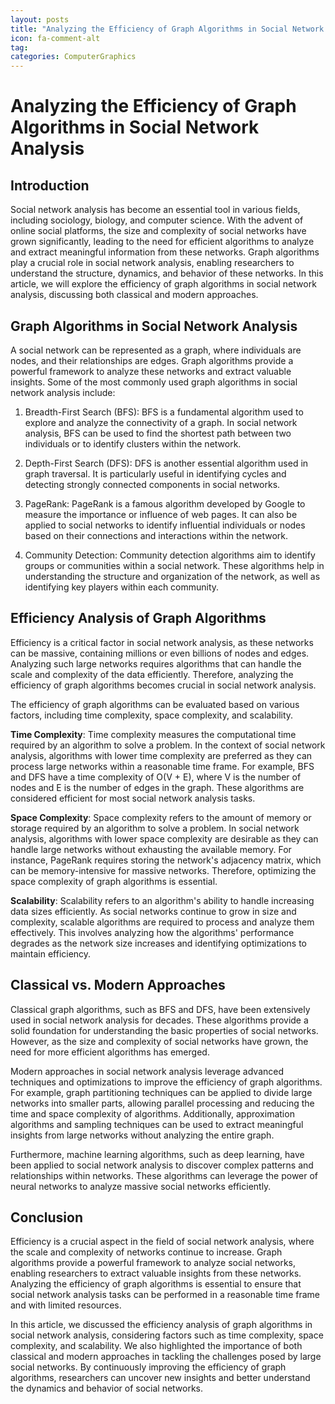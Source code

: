 ```yaml
---
layout: posts
title: "Analyzing the Efficiency of Graph Algorithms in Social Network Analysis"
icon: fa-comment-alt
tag:      
categories: ComputerGraphics
---
```



# Analyzing the Efficiency of Graph Algorithms in Social Network Analysis

## Introduction

Social network analysis has become an essential tool in various fields, including sociology, biology, and computer science. With the advent of online social platforms, the size and complexity of social networks have grown significantly, leading to the need for efficient algorithms to analyze and extract meaningful information from these networks. Graph algorithms play a crucial role in social network analysis, enabling researchers to understand the structure, dynamics, and behavior of these networks. In this article, we will explore the efficiency of graph algorithms in social network analysis, discussing both classical and modern approaches.

## Graph Algorithms in Social Network Analysis

A social network can be represented as a graph, where individuals are nodes, and their relationships are edges. Graph algorithms provide a powerful framework to analyze these networks and extract valuable insights. Some of the most commonly used graph algorithms in social network analysis include:

1. Breadth-First Search (BFS): BFS is a fundamental algorithm used to explore and analyze the connectivity of a graph. In social network analysis, BFS can be used to find the shortest path between two individuals or to identify clusters within the network.

2. Depth-First Search (DFS): DFS is another essential algorithm used in graph traversal. It is particularly useful in identifying cycles and detecting strongly connected components in social networks.

3. PageRank: PageRank is a famous algorithm developed by Google to measure the importance or influence of web pages. It can also be applied to social networks to identify influential individuals or nodes based on their connections and interactions within the network.

4. Community Detection: Community detection algorithms aim to identify groups or communities within a social network. These algorithms help in understanding the structure and organization of the network, as well as identifying key players within each community.

## Efficiency Analysis of Graph Algorithms

Efficiency is a critical factor in social network analysis, as these networks can be massive, containing millions or even billions of nodes and edges. Analyzing such large networks requires algorithms that can handle the scale and complexity of the data efficiently. Therefore, analyzing the efficiency of graph algorithms becomes crucial in social network analysis.

The efficiency of graph algorithms can be evaluated based on various factors, including time complexity, space complexity, and scalability.

**Time Complexity**: Time complexity measures the computational time required by an algorithm to solve a problem. In the context of social network analysis, algorithms with lower time complexity are preferred as they can process large networks within a reasonable time frame. For example, BFS and DFS have a time complexity of O(V + E), where V is the number of nodes and E is the number of edges in the graph. These algorithms are considered efficient for most social network analysis tasks.

**Space Complexity**: Space complexity refers to the amount of memory or storage required by an algorithm to solve a problem. In social network analysis, algorithms with lower space complexity are desirable as they can handle large networks without exhausting the available memory. For instance, PageRank requires storing the network's adjacency matrix, which can be memory-intensive for massive networks. Therefore, optimizing the space complexity of graph algorithms is essential.

**Scalability**: Scalability refers to an algorithm's ability to handle increasing data sizes efficiently. As social networks continue to grow in size and complexity, scalable algorithms are required to process and analyze them effectively. This involves analyzing how the algorithms' performance degrades as the network size increases and identifying optimizations to maintain efficiency.

## Classical vs. Modern Approaches

Classical graph algorithms, such as BFS and DFS, have been extensively used in social network analysis for decades. These algorithms provide a solid foundation for understanding the basic properties of social networks. However, as the size and complexity of social networks have grown, the need for more efficient algorithms has emerged.

Modern approaches in social network analysis leverage advanced techniques and optimizations to improve the efficiency of graph algorithms. For example, graph partitioning techniques can be applied to divide large networks into smaller parts, allowing parallel processing and reducing the time and space complexity of algorithms. Additionally, approximation algorithms and sampling techniques can be used to extract meaningful insights from large networks without analyzing the entire graph.

Furthermore, machine learning algorithms, such as deep learning, have been applied to social network analysis to discover complex patterns and relationships within networks. These algorithms can leverage the power of neural networks to analyze massive social networks efficiently.

## Conclusion

Efficiency is a crucial aspect in the field of social network analysis, where the scale and complexity of networks continue to increase. Graph algorithms provide a powerful framework to analyze social networks, enabling researchers to extract valuable insights from these networks. Analyzing the efficiency of graph algorithms is essential to ensure that social network analysis tasks can be performed in a reasonable time frame and with limited resources.

In this article, we discussed the efficiency analysis of graph algorithms in social network analysis, considering factors such as time complexity, space complexity, and scalability. We also highlighted the importance of both classical and modern approaches in tackling the challenges posed by large social networks. By continuously improving the efficiency of graph algorithms, researchers can uncover new insights and better understand the dynamics and behavior of social networks.